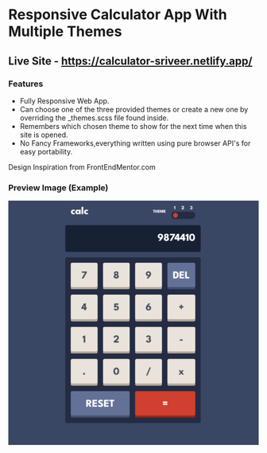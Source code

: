 # Responsive Calculator App With Multiple Themes
## Live Site - https://calculator-sriveer.netlify.app/

### Features
- Fully Responsive Web App.
- Can choose one of the three provided themes or create a new one by overriding the _themes.scss file found inside.
- Remembers which chosen theme to show for the next time when this site is opened.
- No Fancy Frameworks,everything written using pure browser API's for easy portability.

Design Inspiration from FrontEndMentor.com

### Preview Image (Example)
![A screenshot of the website was supposed to be displayed instead of this piece of text](./src/images/preview-image.png)